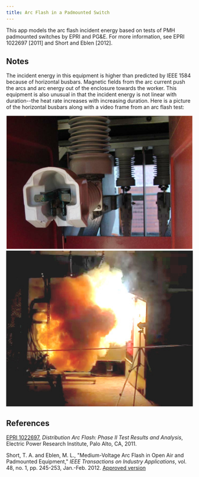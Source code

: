 ```yaml
---
title: Arc Flash in a Padmounted Switch
---
```



This app models the arc flash incident energy based on tests of PMH
padmounted switches by EPRI and PG&E. For more information, see
EPRI 1022697 [2011] and Short and Eblen [2012].

<div id="mdpad"></div>

## Notes

The incident energy in this equipment is higher than predicted by
IEEE 1584 because of horizontal busbars.
Magnetic fields from the arc current push the arcs and arc energy out
of the enclosure towards the worker. This equipment is also unusual in
that the incident energy is not linear with duration--the heat rate
increases with increasing duration. Here is a picture of the
horizontal busbars along with a video frame from an arc flash test:

<div class="row">
  <div class="col-md-4">
    <img class="img-responsive" src="padmount2.png">
  </div>
  <div class="col-md-4">
    <img class="img-responsive" src="padmount1.png">
  </div>
</div>

## References

[EPRI 1022697](http://www.epri.com/abstracts/Pages/ProductAbstract.aspx?ProductId=000000000001022697),
*Distribution Arc Flash: Phase II Test Results and Analysis*, Electric
Power Research Institute, Palo Alto, CA, 2011.

Short, T. A. and Eblen, M. L., "Medium-Voltage Arc Flash in Open Air
and Padmounted Equipment," *IEEE Transactions on Industry Applications*,
vol. 48, no. 1, pp. 245-253, Jan.-Feb. 2012.
[Approved version](//distributionhandbook.com/papers/ieee_repc_arc_flash_tshort_meblen_2011_IAS_submission.pdf)

<link rel="stylesheet" href="https://stackpath.bootstrapcdn.com/bootstrap/4.3.1/css/bootstrap.min.css" integrity="sha384-ggOyR0iXCbMQv3Xipma34MD+dH/1fQ784/j6cY/iJTQUOhcWr7x9JvoRxT2MZw1T" crossorigin="anonymous">

<script src="/js/mdpad.js"></script>
<script src="//unpkg.com/mithril/mithril.js"></script>
<script src="//cdnjs.cloudflare.com/ajax/libs/numeric/1.2.6/numeric.min.js"></script>
<script src="//cdnjs.cloudflare.com/ajax/libs/underscore.js/1.9.1/underscore-min.js"></script>
<script src="https://cdn.plot.ly/plotly-1.52.2.min.js"></script>

<script>

function binput({title = "", mdpad = "", type = "number", step = 1, min = 0, value = 10}={}) {
    return m(".form-group",
             m("label.control-label.col-sm-12", title),
             m(".col-sm-12", 
               m("input.form-control", {mdpad:mdpad, type:type, step:step, min:min, value:value})))
}

function bselect({title, mdpad, options, selected}={}) {
    var options = options.map(x => m("option", (x == selected) ? {selected: "selected"} : {}, x));
    return m(".form-group",
             m("label.control-label.col-sm-12", title),
             m(".col-sm-12", 
               m("select.form-control", {mdpad:mdpad}, options) ))
}

function mdpad_init() {
    var layout =
      m(".row",
        m(".col-md-4",
          m("br"),
          m("br"),
          m("form.form",
            binput({ title:"Working distance, in", mdpad:"D", step:5, value:36 }),
            binput({ title:m("span", "Clothing rating, cal/cm", m("sup", 2)), mdpad:"clothing", value:8 }),
            binput({ title:"Bolted current, kA", mdpad:"I", value:6 }),
            binput({ title:"Duration, sec", mdpad:"t", step:0.1, value:1.0 }),
            binput({ title:"Safety multiplier", mdpad:"k", step:0.1, value:1.15 }),
            bselect({ title:"Plotting extras", mdpad:"graphextras", options: ["Vary working distance", "Vary clothing", "None",] }),
            )),
        m(".col-md-8",
          m("h3", "Results"),
          m("#results"),
          m("#plot", {style:"max-width:700px"})))
    m.render(document.querySelector("#mdpad"), layout);
}

var pow = Math.pow

findcals = function(I, t, d, k) {
    return k * 3547 * pow(I, 1.5) * pow(t, 1.35) / pow(d, 2.1);
}

findduration = function(E, I, d, k) {
    return pow(E * pow(d, 2.1) / (k * 3547 * pow(I, 1.5)), 1/1.35);
}

var layout = {
  width: 400,
  height: 600,
  xaxis: {
    type: 'log',
    title: "Current, kA",
    scaleanchor: "y", 
  },
  yaxis: {
    type: 'log',
    title: "Time, sec",
  },
  showlegend: true,
  legend: {"x" : 0.6, "y" : 1},
  margin: { t: 20, },
};

function mdpad_update() {
    var {I, t, D, k, clothing, graphextras} = mdpad
    cals = findcals(I, t, D, k)
    duration = findduration(clothing, I, D, k)
    
    m.render(document.querySelector("#results"), 
        m("div", "Incident energy for the given current and duration = ",
          m("b", cals.toFixed(1), " cal/cm", m("sup", 2)), m("br"),
          "Duration limit for the given current and clothing = ",
          m("b", duration.toFixed(2) + " secs")))
    currents = numeric.pow(10,numeric.linspace(0,1.5,40))
    durations1 = _.map(currents, function(I) {return findduration(clothing, I, D, k)})
    var data1 = { x: currents, y: durations1, type: "scatter", name: clothing + " cals at " + D + "\"" }
    if (graphextras == "Vary clothing") {
        durations0 = _.map(currents, function(I) {return findduration(clothing * 2, I, D, k)})
        durations2 = _.map(currents, function(I) {return findduration(clothing / 2, I, D, k)})
        var data0 = { x: currents, y: durations0, type: "scatter", name: clothing*2 + " cals at " + D + "\"" }
        var data2 = { x: currents, y: durations2, type: "scatter", name: clothing/2 + " cals at " + D + "\"" }
        var data = [ data0, data1, data2 ];
    } else if (graphextras == "Vary working distance") {
        durations0 = _.map(currents, function(I) {return findduration(clothing, I, D * 2, k)})
        durations2 = _.map(currents, function(I) {return findduration(clothing, I, D / 2, k)})
        var data0 = { x: currents, y: durations0, type: "scatter", name: clothing + " cals at " + D*2 + "\"" }
        var data2 = { x: currents, y: durations2, type: "scatter", name: clothing + " cals at " + D/2 + "\"" }
        var data = [ data0, data1, data2 ];
    } else {
        var data = [ data1 ];
    }
    Plotly.newPlot("plot", data, layout, {responsive: true});
     
}

</script>


